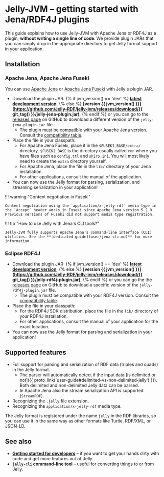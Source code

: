 # Jelly-JVM – getting started with Jena/RDF4J plugins

This guide explains how to use Jelly-JVM with Apache Jena or RDF4J as a plugin, **without writing a single line of code**. We provide plugin JARs that you can simply drop in the appropriate directory to get Jelly format support in your application.

## Installation

### Apache Jena, Apache Jena Fuseki

You can use [Apache Jena](https://jena.apache.org/index.html) or [Apacha Jena Fuseki](https://jena.apache.org/documentation/fuseki2/index.html) with Jelly's plugin JAR.

- Download the plugin JAR: {% if jvm_version() == 'dev' %}
**[latest development version](https://github.com/Jelly-RDF/jelly-jvm/releases/download/dev/jelly-jena-plugin.jar)**,
{% else %}
**[version {{ jvm_version() }}](https://github.com/Jelly-RDF/jelly-jvm/releases/download/{{ git_tag() }}/jelly-jena-plugin.jar)**,
{% endif %} or you can go to the [releases page](https://github.com/Jelly-RDF/jelly-jvm/releases) on GitHub to download a different version of the `jelly-jena-plugin.jar` file.
    - The plugin must be compatible with your Apache Jena version. Consult the [compatibility table](index.md#compatibility).
- Place the file in your classpath:
    - For Apache Jena Fuseki, place it in the `$FUSEKI_BASE/extra/` directory. `$FUSEKI_BASE` is the directory usually called `run` where you have files such as `config.ttl` and `shiro.ini`. You will most likely need to create the `extra` directory yourself.
    - For Apache Jena, place the file in the `lib/` directory of your Jena installation.
    - For other applications, consult the manual of the application.
- You can now use the Jelly format for parsing, serialization, and streaming serialization in your application!

!!! warning "Content negotiation in Fuseki"

    Content negotiation using the `application/x-jelly-rdf` media type in the `Accept` header works in Fuseki since Apache Jena version 5.2.0. Previous versions of Fuseki did not support media type registration.

!!! tip "How to use Jelly with Jena's CLI tools?"

    Jelly-JVM fully supports Apache Jena's command-line interface (CLI) utilities. See the **[dedicated guide](user/jena-cli.md)** for more information.
    

### Eclipse RDF4J

- Download the plugin JAR: {% if jvm_version() == 'dev' %}
**[latest development version](https://github.com/Jelly-RDF/jelly-jvm/releases/download/dev/jelly-rdf4j-plugin.jar)**,
{% else %}
**[version {{ jvm_version() }}](https://github.com/Jelly-RDF/jelly-jvm/releases/download/{{ git_tag() }}/jelly-rdf4j-plugin.jar)**,
{% endif %} or you can go the the [releases page](https://github.com/Jelly-RDF/jelly-jvm/releases) on GitHub to download a specific version of the `jelly-rdf4j-plugin.jar` file.
    - The plugin must be compatible with your RDF4J version. Consult the [compatibility table](index.md#compatibility).
- Place the file in your classpath:
    - For the RDF4J SDK distribution, place the file in the `lib/` directory of your RDF4J installation.
    - For other applications, consult the manual of your application for the exact location.
- You can now use the Jelly format for parsing and serialization in your application!

## Supported features

- Full support for parsing and serialization of RDF data (triples and quads) in the Jelly format.
    - The parser will automatically detect if the input data [is delimited or not]({{ proto_link('user-guide#delimited-vs-non-delimited-jelly') }}). Both delimited and non-delimited Jelly data can be parsed.
    - In Apache Jena also the stream serialization API is supported (`StreamRDF`).
- Recognizing the `.jelly` file extension.
- Recognizing the `application/x-jelly-rdf` media type.

The Jelly format is registered under the name `jelly` in the RDF libraries, so you can use it in the same way as other formats like Turtle, RDF/XML, or JSON-LD.

## See also

- **[Getting started for developers](getting-started-devs.md)** – if you want to get your hands dirty with code and get more features out of Jelly.
- **[`jelly-cli` command-line tool](https://github.com/Jelly-RDF/cli)** – useful for converting things to or from Jelly.
